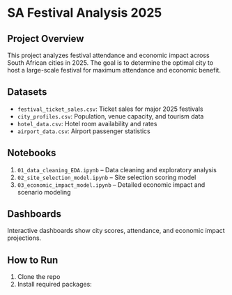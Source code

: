# SA Festival Analysis 2025

## Project Overview
This project analyzes festival attendance and economic impact across South African cities in 2025. The goal is to determine the optimal city to host a large-scale festival for maximum attendance and economic benefit.

## Datasets
- `festival_ticket_sales.csv`: Ticket sales for major 2025 festivals
- `city_profiles.csv`: Population, venue capacity, and tourism data
- `hotel_data.csv`: Hotel room availability and rates
- `airport_data.csv`: Airport passenger statistics

## Notebooks
1. `01_data_cleaning_EDA.ipynb` – Data cleaning and exploratory analysis
2. `02_site_selection_model.ipynb` – Site selection scoring model
3. `03_economic_impact_model.ipynb` – Detailed economic impact and scenario modeling

## Dashboards
Interactive dashboards show city scores, attendance, and economic impact projections.

## How to Run
1. Clone the repo
2. Install required packages:

